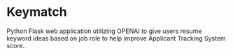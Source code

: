 # Keymatch

Python Flask web application utilizing OPENAI to give users resume keyword ideas based on job role to help improve Applicant Tracking System score.
